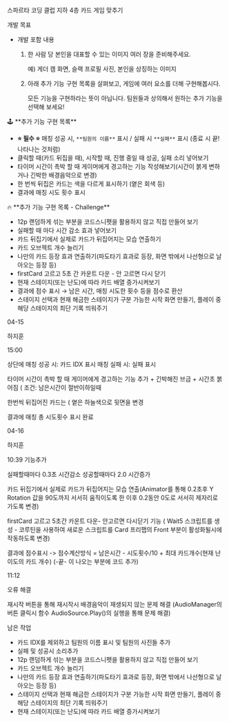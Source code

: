 
스파르타 코딩 클럽 지하 4층 카드 게임 맞추기



개발 목표

- 개발 포함 내용
    1. 한 사람 당 본인을 대표할 수 있는 이미지 여러 장을 준비해주세요.
        
        예)  게더 캠 화면, 슬랙 프로필 사진, 본인을 상징하는 이미지
        
    2. 아래 추가 기능 구현 목록을 살펴보고, 게임에 여러 요소를 더해 구현해봅시다. 
        
        모든 기능을 구현하라는 뜻이 아닙니다.  팀원들과 상의해서 원하는 추가 기능을 선택해 보세요!



<aside>
🕹️ **추가 기능 구현 목록**

</aside>

- **⭐ 필수 ⭐**  매칭 성공 시, `**팀원의 이름**` 표시 / 실패 시 `**실패**` 표시 (종료 시 끝! 나타나는 것처럼)
- 클릭할 때(카드 뒤집을 때), 시작할 때, 진행 중일 때 성공, 실패 소리 넣어보기
- 타이머 시간이 촉박 할 때 게이머에게 경고하는 기능 작성해보기(시간이 붉게 변하거나 긴박한 배경음악으로 변경)
- 한 번씩 뒤집은 카드는 색을 다르게 표시하기 (옅은 회색 등)
- 결과에 매칭 시도 횟수 표시

<aside>
🔥 **추가 기능 구현 목록 - Challenge**

</aside>

- 12p 랜덤하게 섞는 부분을 코드스니펫을 활용하지 않고 직접 만들어 보기
- 실패할 때 마다 시간 감소 효과 넣어보기
- 카드 뒤집기에서 실제로 카드가 뒤집어지는 모습 연출하기
- 카드 오브젝트 개수 늘리기
- 나만의 카드 등장 효과 연출하기(파도타기 효과로 등장, 화면 밖에서 나선형으로 날아오는 등장 등)
- firstCard 고르고 5초 간 카운트 다운 - 안 고르면 다시 닫기
- 현재 스테이지(또는 난도)에 따라 카드 배열 증가시켜보기
- 결과에 점수 표시 → 남은 시간, 매칭 시도한 횟수 등을 점수로 환산
- 스테이지 선택과 현재 해금한 스테이지가 구분 가능한 시작 화면 만들기, 플레이 중 해당 스테이지의 최단 기록 띄워주기



04-15

하지훈

15:00

상단에 매칭 성공 시: 카드 IDX 표시 매칭 실패 시: 실패 표시 

타이머 시간이 촉박 할 때 게이머에게 경고하는 기능 추가 + 긴박해진 브금 + 시간초 붉어짐 ( 조건: 남은시간이 절반이하일때

한번씩 뒤집어진 카드는 ( 옅은 하늘색으로 뒷면을 변경

결과에 매칭 총 시도횟수 표시 완료

04-16

하지훈

10:39 기능추가

실패할때마다 0.3초 시간감소
성공할때마다 2.0 시간증가

카드 뒤집기에서 실제로 카드가 뒤집어지는 모습 연출(Animator를 통해 0.2초후 Y Rotation 값을 90도까지 서서히 움직이도록 한 이후 0.2동안 0도로 서서히 제자리로 가도록 변경)

firstCard 고르고 5초간 카운트 다운- 안고르면 다시닫기 기능 ( Wait5 스크립트를 생성 - 코루틴을 사용하여 새로운 스크립트를 Card 프리팹의 Front 부분이 활성화될시에 작동하도록 변경)

결과에 점수표시 -> 점수계산방식 = 남은시간 - 시도횟수/10 + 최대 카드개수(현재 난이도의 카드 개수) (-끝- 이 나오는 부분에 코드 추가)

11:12 

오류 해결

재시작 버튼을 통해 재시작시 배경음악이 재생되지 않는 문제 해결 (AudioManager의 버튼 클릭시 함수 AudioSource.Play()의 실행을 통해 문제 해결)




남은 작업

- 카드 IDX를 제외하고 팀원의 이름 표시 및 팀원의 사진들 추가
- 실패 및 성공시 소리추가
- 12p 랜덤하게 섞는 부분을 코드스니펫을 활용하지 않고 직접 만들어 보기
- 카드 오브젝트 개수 늘리기
- 나만의 카드 등장 효과 연출하기(파도타기 효과로 등장, 화면 밖에서 나선형으로 날아오는 등장 등)
- 스테이지 선택과 현재 해금한 스테이지가 구분 가능한 시작 화면 만들기, 플레이 중 해당 스테이지의 최단 기록 띄워주기
- 현재 스테이지(또는 난도)에 따라 카드 배열 증가시켜보기
